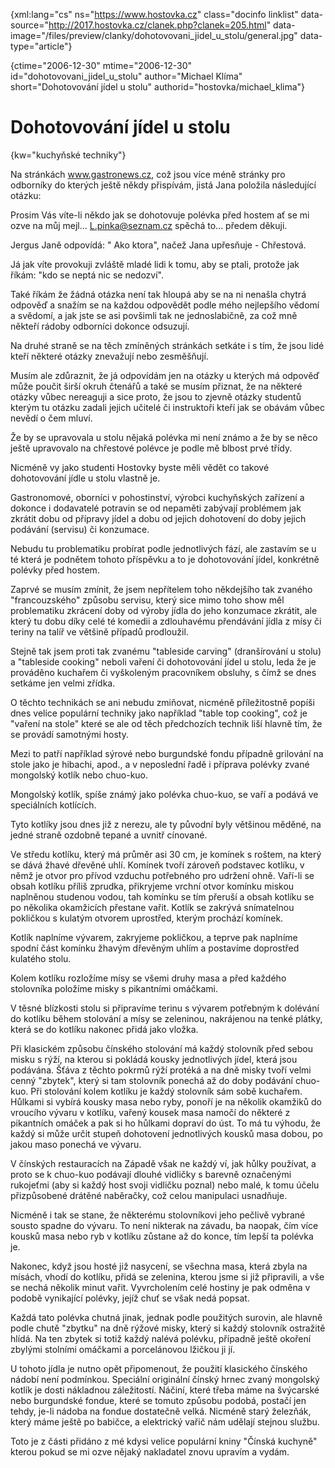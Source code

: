 
{xml:lang="cs" ns="https://www.hostovka.cz" class="docinfo linklist" data-source="http://2017.hostovka.cz/clanek.php?clanek=205.html" data-image="/files/preview/clanky/dohotovovani\_jidel\_u_stolu/general.jpg" data-type="article"}

{ctime="2006-12-30" mtime="2006-12-30" id="dohotovovani\_jidel\_u\_stolu" author="Michael Klíma" short="Dohotovování jídel u stolu" authorid="hostovka/michael\_klima"}

# Dohotovování jídel u stolu

<!-- generated attribute kw by user_udpatekw.sh on 2019-03-13, do not edit -->

{kw="kuchyňské techniky"}

Na stránkách www.gastronews.cz, což jsou více méně stránky pro odborníky do kterých ještě někdy přispívám, jistá Jana položila následující otázku:

Prosim Vás víte-li někdo jak se dohotovuje polévka před hostem ať se mi ozve na můj mejl... L.pinka@seznam.cz spěchá to... předem děkuji.

Jergus Janě odpovídá: " Ako ktora", načež Jana upřesňuje - Chřestová.

Já jak víte provokuji zvláště mladé lidi k tomu, aby se ptali, protože jak říkám: "kdo se neptá nic se nedozví".

Také říkám že žádná otázka není tak hloupá aby se na ni nenašla chytrá odpověď a snažím se na každou odpovědět podle mého nejlepšího vědomí a svědomí, a jak jste se asi povšimli tak ne jednoslabičně, za což mně někteří rádoby odborníci dokonce odsuzují.

Na druhé straně se na těch zmíněných stránkách setkáte i s tím, že jsou lidé kteří některé otázky znevažují nebo zesměšňují.

Musím ale zdůraznit, že já odpovídám jen na otázky u kterých má odpověď může poučit širší okruh čtenářů a také se musím přiznat, že na některé otázky vůbec nereaguji a sice proto, že jsou to zjevně otázky studentů kterým tu otázku zadali jejich učitelé či instruktoři kteří jak se obávám vůbec nevědí o čem mluví.

Že by se upravovala u stolu nějaká polévka mi není známo a že by se něco ještě upravovalo na chřestové polévce je podle mě blbost prvé třídy.

Nicméně vy jako studenti Hostovky byste měli vědět co takové dohotovování jídle u stolu vlastně je.

Gastronomové, oborníci v pohostinství, výrobci kuchyňských zařízení a dokonce i dodavatelé potravin se od nepaměti zabývají problémem jak zkrátit dobu od přípravy jídel a dobu od jejich dohotovení do doby jejich podávání (servisu) či konzumace.

Nebudu tu problematiku probírat podle jednotlivých fází, ale zastavím se u té která je podnětem tohoto příspěvku a to je dohotovování jídel, konkrétně polévky před hostem.

Zaprvé se musím zmínit, že jsem nepřítelem toho někdejšího tak zvaného "francouzského" způsobu servisu, který sice mimo toho show měl problematiku zkrácení doby od výroby jídla do jeho konzumace zkrátit, ale který tu dobu díky celé té komedii a zdlouhavému přendávání jídla z mísy či teriny na talíř ve většině případů prodloužil.

Stejně tak jsem proti tak zvanému "tableside carving" (dranšírování u stolu) a "tableside cooking" neboli vaření či dohotovování jídel u stolu, leda že je prováděno kuchařem či vyškoleným pracovníkem obsluhy, s čímž se dnes setkáme jen velmi zřídka.

O těchto technikách se ani nebudu zmiňovat, nicméně příležitostně popíši dnes velice populární techniky jako například "table top cooking", což je "vaření na stole" které se ale od těch předchozích technik liší hlavně tím, že se provádí samotnými hosty.

Mezi to patří například sýrové nebo burgundské fondu případně grilování na stole jako je hibachi, apod., a v neposlední řadě i příprava polévky zvané mongolský kotlík nebo chuo-kuo.

Mongolský kotlík, spíše známý jako polévka chuo-kuo, se vaří a podává ve speciálních kotlících.

Tyto kotlíky jsou dnes již z nerezu, ale ty původní byly většinou měděné, na jedné straně ozdobně tepané a uvnitř cínované.

Ve středu kotlíku, který má průměr asi 30 cm, je komínek s roštem, na který se dává žhavé dřevěné uhlí. Komínek tvoří zároveň podstavec kotlíku, v němž je otvor pro přívod vzduchu potřebného pro udržení ohně. Vaří-li se obsah kotlíku příliš zprudka, přikryjeme vrchní otvor komínku miskou naplněnou studenou vodou, tah komínku se tím přeruší a obsah kotlíku se po několika okamžicích přestane vařit. Kotlík se zakrývá snímatelnou pokličkou s kulatým otvorem uprostřed, kterým prochází komínek.

Kotlík naplníme vývarem, zakryjeme pokličkou, a teprve pak naplníme spodní část komínku žhavým dřevěným uhlím a postavíme doprostřed kulatého stolu.

Kolem kotlíku rozložíme mísy se všemi druhy masa a před každého stolovníka položíme misky s pikantními omáčkami.

V těsné blízkosti stolu si připravíme terinu s vývarem potřebným k dolévání do kotlíku během stolování a mísy se zeleninou, nakrájenou na tenké plátky, která se do kotlíku nakonec přidá jako vložka.

Při klasickém způsobu čínského stolování má každý stolovník před sebou misku s rýží, na kterou si pokládá kousky jednotlivých jídel, která jsou podávána. Šťáva z těchto pokrmů rýží protéká a na dně misky tvoří velmi cenný "zbytek", který si tam stolovník ponechá až do doby podávání chuo-kuo. Při stolování kolem kotlíku je každý stolovník sám sobě kuchařem. Hůlkami si vybírá kousky masa nebo ryby, ponoří je na několik okamžiků do vroucího vývaru v kotlíku, vařený kousek masa namočí do některé z pikantních omáček a pak si ho hůlkami dopraví do úst. To má tu výhodu, že každý si může určit stupeň dohotovení jednotlivých kousků masa dobou, po jakou maso ponechá ve vývaru.

V čínských restauracích na Západě však ne každý ví, jak hůlky používat, a proto se k chuo-kuo podávají dlouhé vidličky s barevně označenými rukojeťmi (aby si každý host svoji vidličku poznal) nebo malé, k tomu účelu přizpůsobené drátěné naběračky, což celou manipulaci usnadňuje.

Nicméně i tak se stane, že některému stolovníkovi jeho pečlivě vybrané sousto spadne do vývaru. To není nikterak na závadu, ba naopak, čím více kousků masa nebo ryb v kotlíku zůstane až do konce, tím lepší ta polévka je.

Nakonec, když jsou hosté již nasycení, se všechna masa, která zbyla na mísách, vhodí do kotlíku, přidá se zelenina, kterou jsme si již připravili, a vše se nechá několik minut vařit. Vyvrcholením celé hostiny je pak odměna v podobě vynikající polévky, jejíž chuť se však nedá popsat.

Každá tato polévka chutná jinak, jednak podle použitých surovin, ale hlavně podle chutě "zbytku" na dně rýžové misky, který si každý stolovník ostražitě hlídá. Na ten zbytek si totiž každý nalévá polévku, případně ještě okoření zbylými stolními omáčkami a porcelánovou lžičkou ji jí.

U tohoto jídla je nutno opět připomenout, že použití klasického čínského nádobí není podmínkou. Speciální originální čínský hrnec zvaný mongolský kotlík je dosti nákladnou záležitostí. Náčiní, které třeba máme na švýcarské nebo burgundské fondue, které se tomuto způsobu podobá, postačí jen tehdy, je-li nádoba na fondue dostatečně velká. Nicméně starý železňák, který máme ještě po babičce, a elektrický vařič nám udělají stejnou službu.

Toto je z části přidáno z mé kdysi velice populární kniny "Čínská kuchyně" kterou pokud se mi ozve nějaký nakladatel znovu upravím a vydám.

